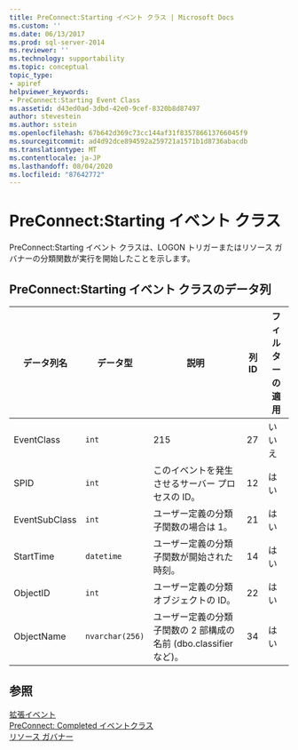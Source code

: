 ```yaml
---
title: PreConnect:Starting イベント クラス | Microsoft Docs
ms.custom: ''
ms.date: 06/13/2017
ms.prod: sql-server-2014
ms.reviewer: ''
ms.technology: supportability
ms.topic: conceptual
topic_type:
- apiref
helpviewer_keywords:
- PreConnect:Starting Event Class
ms.assetid: d43ed0ad-3dbd-42e0-9cef-8320b8d87497
author: stevestein
ms.author: sstein
ms.openlocfilehash: 67b642d369c73cc144af31f835786613766045f9
ms.sourcegitcommit: ad4d92dce894592a259721a1571b1d8736abacdb
ms.translationtype: MT
ms.contentlocale: ja-JP
ms.lasthandoff: 08/04/2020
ms.locfileid: "87642772"
---
```

# <a name="preconnectstarting-event-class"></a>PreConnect:Starting イベント クラス
  PreConnect:Starting イベント クラスは、LOGON トリガーまたはリソース ガバナーの分類関数が実行を開始したことを示します。  
  
## <a name="preconnectstarting-event-class-data-columns"></a>PreConnect:Starting イベント クラスのデータ列  
  
|データ列名|データ型|説明|列 ID|フィルターの適用|  
|----------------------|---------------|-----------------|---------------|----------------|  
|EventClass|`int`|215|27|いいえ|  
|SPID|`int`|このイベントを発生させるサーバー プロセスの ID。|12|はい|  
|EventSubClass|`int`|ユーザー定義の分類子関数の場合は 1。|21|はい|  
|StartTime|`datetime`|ユーザー定義の分類子関数が開始された時刻。|14|はい|  
|ObjectID|`int`|ユーザー定義の分類オブジェクトの ID。|22|はい|  
|ObjectName|`nvarchar(256)`|ユーザー定義の分類子関数の 2 部構成の名前 (dbo.classifier など)。|34|はい|  
  
## <a name="see-also"></a>参照  
 [拡張イベント](../extended-events/extended-events.md)   
 [PreConnect: Completed イベントクラス](preconnect-completed-event-class.md)   
 [リソース ガバナー](../resource-governor/resource-governor.md)  
  
  
